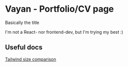 # Vayan - Portfolio/CV page

Basically the title

I'm not a React- nor frontend-dev, but I'm trying my best :)

## Useful docs

[Tailwind size comparison](https://www.techighness.com/post/size-conversion-cheatsheet-pixel-tailwind-classes-rem/)
